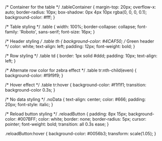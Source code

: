 /* Container for the table */
.tableContainer {
  margin-top: 20px;
  overflow-x: auto;
  border-radius: 10px;
  box-shadow: 0px 4px 10px rgba(0, 0, 0, 0.1);
  background-color: #fff;
}

/* Table styling */
.table {
  width: 100%;
  border-collapse: collapse;
  font-family: 'Roboto', sans-serif;
  font-size: 16px;
}

/* Header styling */
.table th {
  background-color: #4CAF50; /* Green header */
  color: white;
  text-align: left;
  padding: 12px;
  font-weight: bold;
}

/* Row styling */
.table td {
  border: 1px solid #ddd;
  padding: 10px;
  text-align: left;
}

/* Alternate row color for zebra effect */
.table tr:nth-child(even) {
  background-color: #f9f9f9;
}

/* Hover effect */
.table tr:hover {
  background-color: #f1f1f1;
  transition: background-color 0.3s;
}

/* No data styling */
.noData {
  text-align: center;
  color: #666;
  padding: 20px;
  font-style: italic;
}

/* Reload button styling */
.reloadButton {
  padding: 8px 15px;
  background-color: #007BFF;
  color: white;
  border: none;
  border-radius: 5px;
  cursor: pointer;
  font-weight: bold;
  transition: all 0.3s ease;
}

.reloadButton:hover {
  background-color: #0056b3;
  transform: scale(1.05);
}
